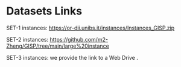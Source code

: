 # Datasets Links


SET-1 instances: https://or-dii.unibs.it/instances/Instances_GISP.zip

SET-2 instances: https://github.com/m2-Zheng/GISP/tree/main/large%20instance

SET-3 instances: we provide the link to a Web Drive . 

